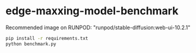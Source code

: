# edge-maxxing-model-benchmark
Recommended image on RUNPOD:
"runpod/stable-diffusion:web-ui-10.2.1"

```bash
pip install -r requirements.txt
python benchmark.py
```

